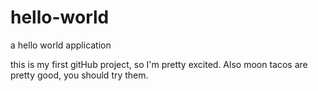 # hello-world
a hello world application

this is my first gitHub project, so I'm pretty excited.
Also moon tacos are pretty good, you should try them.
